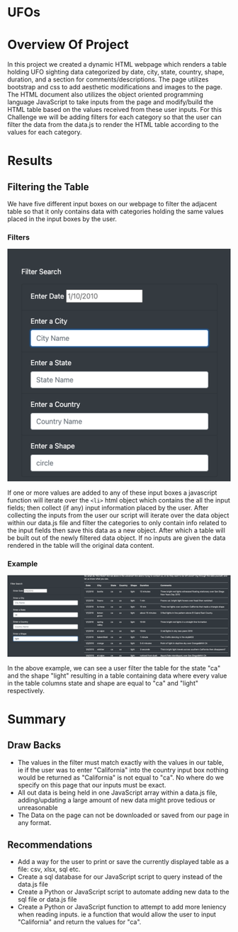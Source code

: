 # UFOs
 
# Overview Of Project
 
In this project we created a dynamic HTML webpage which renders a table holding UFO sighting data categorized by
date, city, state, country, shape, duration, and a section for comments/descriptions. The page utilizes bootstrap and css to add aesthetic modifications and images to the page. The HTML document also utilizes the object oriented programming language JavaScript to take inputs from the page and modify/build the HTML table based on the values received from these user inputs. For this Challenge we will be adding filters for each category so that the user can filter the data from the data.js to render the HTML table according to the values for each category.
 
 
# Results
 
## Filtering the Table
We have five different input boxes  on our webpage to filter the adjacent table so that it only contains data with categories holding the same values placed in the input boxes by the user.
 
### Filters
![alt text](https://github.com/sebcampos/UFOs/blob/master/resources/input_boxes.png?raw=True)
 
If one or more values are added to any of these input boxes a javascript function will iterate over the `<li>` html object which contains the all the input fields; then collect (if any) input information placed by the user. After collecting the inputs from the user our script will iterate over the data object within our data.js file and filter the categories to only contain info related to the input fields then save this data as a new object. After which a table will be built out of the newly filtered data object. If no inputs are given the data rendered in the table will the original data content.
 
### Example
![alt text](https://github.com/sebcampos/UFOs/blob/master/resources/example.png?raw=True)
 
In the above example, we can see a user filter the table for the state "ca" and the shape "light" resulting in a table containing data where every value in the table columns state and shape are equal to "ca" and "light" respectively.
 
 
# Summary
 
## Draw Backs
- The values in the filter must match exactly with the values in our table, ie if the user was to enter "California" into the country input box nothing would be returned as "California" is not equal to "ca". No where do we specify on this page that our inputs must be exact.   
- All out data is being held in one JavaScript array within a data.js file, adding/updating a large amount of new data might prove tedious or unreasonable
- The Data on the page can not be downloaded or saved from our page in any format.
## Recommendations
- Add a way for the user to print or save the currently displayed table as a file: csv, xlsx, sql etc.
-  Create a sql database for our JavaScript script to query instead of the data.js file
- Create a Python or JavaScript script to automate adding new data to the sql file or data.js file
- Create a Python or JavaScript function to attempt to add more leniency when reading inputs. ie a function that would allow the user to input "California" and return the values for "ca".

 



